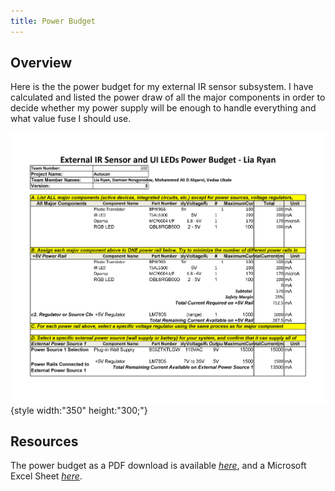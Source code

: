 ```yaml
---
title: Power Budget
---
```


## Overview
<!-- Write a overview of what you did and why you did a Power Budget. -->
Here is the the power budget for my external IR sensor subsystem. I have calculated and listed the power draw of all the major components in order to decide whether my power supply will be enough to handle everything and what value fuse I should use. 
<!-- Capture your power budge as a image to display. Take time to get clean breaks and a well organized layout. -->

![budget1](10-29-25_PB.png){style width:"350" height:"300;"}


<!-- ## Conclusions -->

<!-- From the prepare Power Budget, ..... -->

## Resources

The power budget as a PDF download is available [*here*](10-31-25_PB.pdf), and a Microsoft Excel Sheet [*here*](10-29-25_PB.xlsx).